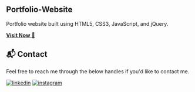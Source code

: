 ## Portfolio-Website
Portfolio website built using HTML5, CSS3, JavaScript, and jQuery.

<a href="https://jigarsable.netlify.app/" target="_blank">**Visit Now** 🚀</a>

<h2>📬 Contact</h2>

Feel free to reach me through the below handles if you'd like to contact me.

[![linkedin](https://img.shields.io/badge/LinkedIn-0077B5?style=for-the-badge&logo=linkedin&logoColor=white)](https://bit.ly/Maulana-Jumantara)
[![instagram](https://img.shields.io/badge/Instagram-E4405F?style=for-the-badge&logo=instagram&logoColor=white)](https://www.instagram.com/maul_j99)
